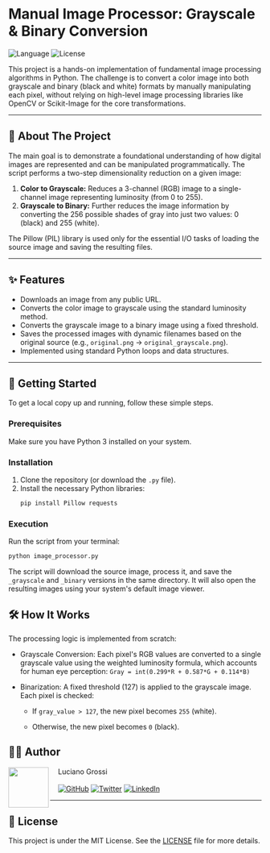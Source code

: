 # Manual Image Processor: Grayscale & Binary Conversion

![Language](https://img.shields.io/badge/Language-Python-yellow.svg)
![License](https://img.shields.io/badge/License-MIT-blue.svg)

This project is a hands-on implementation of fundamental image processing algorithms in Python. The challenge is to convert a color image into both grayscale and binary (black and white) formats by manually manipulating each pixel, without relying on high-level image processing libraries like OpenCV or Scikit-Image for the core transformations.

---

## 📖 About The Project

The main goal is to demonstrate a foundational understanding of how digital images are represented and can be manipulated programmatically. The script performs a two-step dimensionality reduction on a given image:

1.  **Color to Grayscale:** Reduces a 3-channel (RGB) image to a single-channel image representing luminosity (from 0 to 255).
2.  **Grayscale to Binary:** Further reduces the image information by converting the 256 possible shades of gray into just two values: 0 (black) and 255 (white).

The Pillow (PIL) library is used only for the essential I/O tasks of loading the source image and saving the resulting files.

---

## ✨ Features

* Downloads an image from any public URL.
* Converts the color image to grayscale using the standard luminosity method.
* Converts the grayscale image to a binary image using a fixed threshold.
* Saves the processed images with dynamic filenames based on the original source (e.g., `original.png` -> `original_grayscale.png`).
* Implemented using standard Python loops and data structures.

---

## 🚀 Getting Started

To get a local copy up and running, follow these simple steps.

### Prerequisites

Make sure you have Python 3 installed on your system.

### Installation

1.  Clone the repository (or download the `.py` file).
2.  Install the necessary Python libraries:
    ```sh
    pip install Pillow requests
    ```

### Execution

Run the script from your terminal:
```sh
python image_processor.py
```
The script will download the source image, process it, and save the `_grayscale` and `_binary` versions in the same directory. It will also open the resulting images using your system's default image viewer.

## 🛠️ How It Works
The processing logic is implemented from scratch:

* Grayscale Conversion: Each pixel's RGB values are converted to a single grayscale value using the weighted luminosity formula, which accounts for human eye perception:
`Gray = int(0.299*R + 0.587*G + 0.114*B)`

* Binarization: A fixed threshold (127) is applied to the grayscale image. Each pixel is checked:

    * If `gray_value > 127`, the new pixel becomes `255` (white).

    * Otherwise, the new pixel becomes `0` (black).

## 👨‍💻 Author

<img 
  align=left 
  margin=10 
  width=80 
  src="https://avatars.githubusercontent.com/u/188269406"
/>
<p>&nbsp&nbsp&nbsp&nbspLuciano Grossi<br/><br/>
    &nbsp&nbsp&nbsp
    <a href="https://github.com/grossitech"><img src="https://img.shields.io/badge/GitHub-181717?style=for-the-badge&logo=github&logoColor=white" alt="GitHub"></a>
    <a href="https://twitter.com/lucianogrossi"><img src="https://img.shields.io/badge/Twitter-1DA1F2?style=for-the-badge&logo=twitter&logoColor=white" alt="Twitter"></a>
    <a href="https://www.linkedin.com/in/lucianogrossi"><img src="https://img.shields.io/badge/LinkedIn-0077B5?style=for-the-badge&logo=linkedin&logoColor=white" alt="LinkedIn"></a>
</p>

---

## 📜 License

This project is under the MIT License. See the [LICENSE](LICENSE) file for more details.